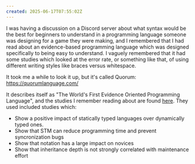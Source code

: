 ```yaml
---
created: 2025-06-17T07:55:02Z
---
```


I was having a discussion on a Discord server about what syntax would be the best for beginners to understand in a programming language someone was designing for a game they were making, and I remembered that I had read about an evidence-based programming language which was designed specifically to being easy to understand. I vaguely remembered that it had some studies which looked at the error rate, or something like that, of using different writing styles like braces versus whitespace.

It took me a while to look it up, but it's called Quorum: https://quorumlanguage.com/

It describes itself as "The World's First Evidence Oriented Programming Language", and the studies I remember reading about are found [here](https://quorumlanguage.com/evidence.html). They used included studies which:
- Show a positive impact of statically typed languages over dynamically typed ones.
- Show that STM can reduce programming time and prevent syncronization bugs
- Show that notation has a large impact on novices
- Show that inheritance depth is not strongly correlated with maintenance effort

